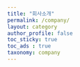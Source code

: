 ```yaml
---
title: "회사소개"
permalink: /company/
layout: category
author_profile: false
toc_sticky: true
toc_ads : true
taxonomy: company
---
```

